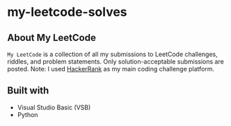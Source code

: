 # my-leetcode-solves

## About My LeetCode

`My LeetCode` is a collection of all my submissions to LeetCode challenges, riddles, and problem statements. Only solution-acceptable submissions are posted. Note: I used [HackerRank](https://github.com/cdenq/my-hackerrank-solves) as my main coding challenge platform.

## Built with
- Visual Studio Basic (VSB)
- Python